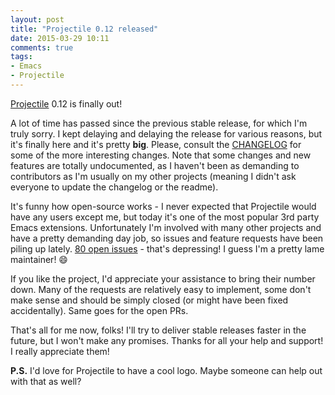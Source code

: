 ```yaml
---
layout: post
title: "Projectile 0.12 released"
date: 2015-03-29 10:11
comments: true
tags:
- Emacs
- Projectile
---
```


[Projectile](https://github.com/bbatsov/projectile) 0.12 is finally out!

<!--more-->

A lot of time has passed since the previous stable release, for which
I'm truly sorry.  I kept delaying and delaying the release for various
reasons, but it's finally here and it's pretty **big**.  Please,
consult the
[CHANGELOG](https://github.com/bbatsov/projectile/blob/master/CHANGELOG.md)
for some of the more interesting changes. Note that some changes and
new features are totally undocumented, as I haven't been as demanding
to contributors as I'm usually on my other projects (meaning I didn't
ask everyone to update the changelog or the readme).

It's funny how open-source works - I never expected that Projectile
would have any users except me, but today it's one of the most popular
3rd party Emacs extensions. Unfortunately I'm involved with many
other projects and have a pretty demanding day job, so issues and feature
requests have been piling up
lately. [80 open issues](https://github.com/bbatsov/projectile/issues) -
that's depressing! I guess I'm a pretty lame maintainer! :smile:

If you like the project, I'd appreciate your assistance to bring their
number down.  Many of the requests are relatively easy to implement,
some don't make sense and should be simply closed (or might have been
fixed accidentally). Same goes for the open PRs.

That's all for me now, folks! I'll try to deliver stable releases
faster in the future, but I won't make any promises. Thanks for all
your help and support! I really appreciate them!

**P.S.** I'd love for Projectile to have a cool logo. Maybe someone can
help out with that as well?
